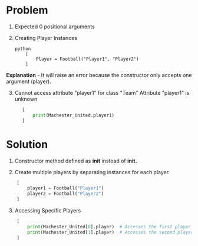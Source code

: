 
# Problem
1. Expected 0 positional arguments

2. Creating Player Instances
    ```
    python
        [
            Player = Football("Player1", "Player2")
        ]
    ```

**Explanation** - It will raise an error because the constructor only accepts one argument (player).

3. Cannot access attribute "player1" for class "Team"
  Attribute "player1" is unknown 

  ```python
        [
            print(Machester_United.player1)
        ]

  ```

# Solution
1. Constructor method defined as **__init__** instead of **init.**

2. Create multiple players by separating instances for each player.
```python
    [
        player1 = Football("Player1")
        player2 = Football("Player2")
    ]
```

3. Accessing Specific Players

```python
    [
        print(Machester_United[0].player)  # Accesses the first player
        print(Machester_United[1].player)  # Accesses the second player
    ]

```

